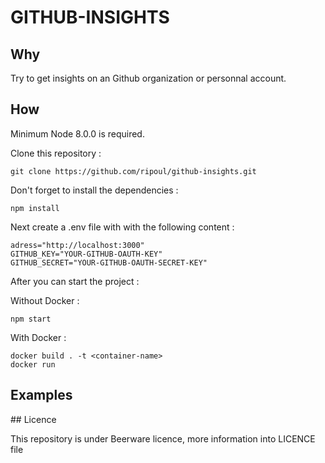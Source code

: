 # GITHUB-INSIGHTS

## Why

Try to get insights on an Github organization or personnal account.

## How

Minimum Node 8.0.0 is required.

Clone this repository :
```
git clone https://github.com/ripoul/github-insights.git
```

Don't forget to install the dependencies :

```
npm install
```

Next create a .env file with with the following content :

```
adress="http://localhost:3000"
GITHUB_KEY="YOUR-GITHUB-OAUTH-KEY"
GITHUB_SECRET="YOUR-GITHUB-OAUTH-SECRET-KEY"
```

After you can start the project :

Without Docker :

```
npm start
```

With Docker :

```
docker build . -t <container-name> 
docker run 
```

## Examples

## Licence

This repository is under Beerware licence, more information into LICENCE file
